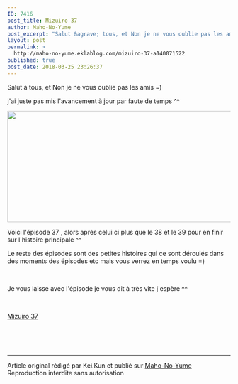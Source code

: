 ```yaml
---
ID: 7416
post_title: Mizuiro 37
author: Maho-No-Yume
post_excerpt: "Salut &agrave; tous, et Non je ne vous oublie pas les amis =)&nbsp; j'ai juste pas mis l'avancement &agrave; jour par faute de temps ^^&nbsp; Voici l'&eacute;pisode 37 , alors apr&egrave;s celui ci plus que le 38 et le 39 pour en finir sur l'histoire principale ^^&nbsp; Le reste des &eacute;pisodes sont des petites histoires qui ce sont..."
layout: post
permalink: >
  http://maho-no-yume.eklablog.com/mizuiro-37-a140071522
published: true
post_date: 2018-03-25 23:26:37
---
```

<p>Salut &agrave; tous, et Non je ne vous oublie pas les amis =)&nbsp;</p>
<p>j'ai juste pas mis l'avancement &agrave; jour par faute de temps ^^&nbsp;</p>
<p><img src="https://united-subs.dearclouds.com/wp-content/uploads/2018/05/5c76c67ecccec083ce0ccadb7add602b.jpg" width="521" height="250" alt=""/></p>
<p>Voici l'&eacute;pisode 37 , alors apr&egrave;s celui ci plus que le 38 et le 39 pour en finir sur l'histoire principale ^^&nbsp;</p>
<p>Le reste des &eacute;pisodes sont des petites histoires qui ce sont d&eacute;roul&eacute;s dans des moments des &eacute;pisodes etc mais vous verrez en temps voulu =)&nbsp;</p>
<p>&nbsp;</p>
<p>Je vous laisse avec l'&eacute;pisode je vous dit &agrave; tr&egrave;s vite j'esp&egrave;re ^^&nbsp;</p>
<p>&nbsp;</p>
<p><a href="https://multiup.org/2e214ca110645dab0e7520172048355f">Mizuiro 37</a></p><br /><br /><br /><hr />Article original rédigé par Kei.Kun et publié sur <a href="http://maho-no-yume.eklablog.com/">Maho-No-Yume</a> <br /> Reproduction interdite sans autorisation